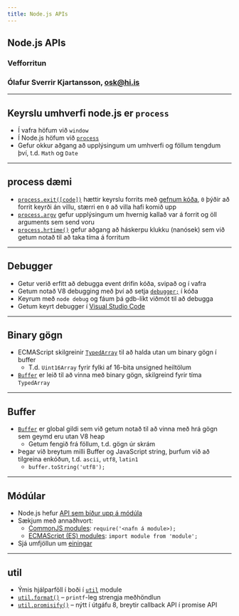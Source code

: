```yaml
---
title: Node.js APIs
---
```


## Node.js APIs

### Vefforritun

### Ólafur Sverrir Kjartansson, [osk@hi.is](mailto:osk@hi.is)

---

## Keyrslu umhverfi node.js er `process`

* Í vafra höfum við `window`
* Í Node.js höfum við [`process`](https://nodejs.org/api/process.html)
* Gefur okkur aðgang að upplýsingum um umhverfi og föllum tengdum því, t.d. `Math` og `Date`

***

## process dæmi

* [`process.exit([code])`](https://nodejs.org/api/process.html#process_process_exit_code) hættir keyrslu forrits með [gefnum kóða](https://en.wikipedia.org/wiki/Exit_status), `0` þýðir að forrit keyrði án villu, stærri en `0` að villa hafi komið upp
* [`process.argv`](https://nodejs.org/api/process.html#process_process_argv) gefur upplýsingum um hvernig kallað var á forrit og öll arguments sem send voru
* [`process.hrtime()`](https://nodejs.org/api/process.html#process_process_hrtime_time) gefur aðgang að háskerpu klukku (nanósek) sem við getum notað til að taka tíma á forritum

***

## Debugger

* Getur verið erfitt að debugga event drifin kóða, svipað og í vafra
* Getum notað V8 debugging með því að setja [`debugger;`](https://nodejs.org/api/debugger.html) í kóða
* Keyrum með `node debug` og fáum þá gdb-líkt viðmót til að debugga
* Getum keyrt debugger í [Visual Studio Code](https://code.visualstudio.com/docs/nodejs/nodejs-debugging)

---

## Binary gögn

* ECMAScript skilgreinir [`TypedArray`](https://developer.mozilla.org/en-US/docs/Web/JavaScript/Reference/Global_Objects/TypedArray) til að halda utan um binary gögn í buffer
  * T.d. `Uint16Array` fyrir fylki af 16-bita unsigned heiltölum
* [`Buffer`](https://nodejs.org/api/buffer.html) er leið til að vinna með binary gögn, skilgreind fyrir tíma `TypedArray`

***

## Buffer

* [`Buffer`](https://nodejs.org/api/buffer.html) er global gildi sem við getum notað til að vinna með hrá gögn sem geymd eru utan V8 heap
  * Getum fengið frá föllum, t.d. gögn úr skrám
* Þegar við breytum milli Buffer og JavaScript string, þurfum við að tilgreina enkóðun, t.d. `ascii`, `utf8`, `latin1`
  * `buffer.toString('utf8');`

---

## Módúlar

* Node.js hefur [API sem bíður upp á módúla](https://nodejs.org/api/)
* Sækjum með annaðhvort:
  * [CommonJS modules](https://nodejs.org/api/modules.html): `require('<nafn á module>);`
  * [ECMAScript (ES) modules](https://nodejs.org/api/esm.html): `import module from 'module';`
* Sjá umfjöllun um [einingar](../modules/)

***

## util

* Ýmis hjálparföll í boði í [`util`](https://nodejs.org/api/util.html) module
* [`util.format()`](https://nodejs.org/api/util.html#util_util_format_format_args) – `printf`-leg strengja meðhöndlun
* [`util.promisify()`](https://nodejs.org/api/util.html#util_util_promisify_original) – nýtt í útgáfu 8, breytir callback API í promise API
